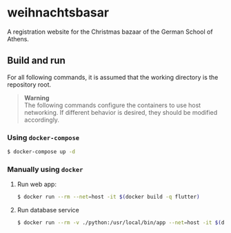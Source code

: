 # weihnachtsbasar

A registration website for the Christmas bazaar of the
German School of Athens.

## Build and run

For all following commands, it is assumed that the working directory
is the repository root.

> **Warning** \
> The following commands configure the containers to use host
> networking.
> If different behavior is desired, they should be modified accordingly.

### Using `docker-compose`

```bash
$ docker-compose up -d
```

### Manually using `docker`

1. Run web app:
    ```bash
    $ docker run --rm --net=host -it $(docker build -q flutter)
    ```

2. Run database service
    ```bash
    $ docker run --rm -v ./python:/usr/local/bin/app --net=host -it $(docker build -q python)
    ```

